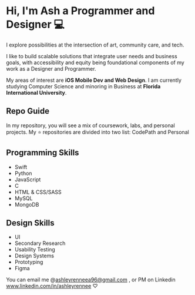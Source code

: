 # Hi, I'm Ash a Programmer and Designer  💻 
I explore possibilities at the intersection of art, community care, and tech. 

I like to build scalable solutions that integrate user needs and business goals, with accessibility and equity being foundational components of my work as a Designer and Programmer. 

My areas of interest are **iOS Mobile Dev and Web Design**.
I am currently studying Computer Science and minoring in Business at **Florida International University**.

## Repo Guide 
In my repository, you will see a mix of coursework, labs, and personal projects.
My ⭐️ repositories are divided into two list: CodePath and Personal

## Programming Skills
- Swift
- Python
- JavaScript
- C
- HTML & CSS/SASS
- MySQL
- MongoDB

## Design Skills
- UI
- Secondary Research
- Usability Testing
- Design Systems
- Prototyping 
- Figma





You can email me @ashleyrenneea96@gmail.com , or PM on Linkedin www.linkedin.com/in/ashleyrennee ♡
